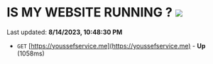 # IS MY WEBSITE RUNNING ? [![](https://img.shields.io/static/v1?label=Sponsor&message=%E2%9D%A4&logo=GitHub&color=%23fe8e86)](https://github.com/sponsors/<username>)

Last updated: **8/14/2023, 10:48:30 PM**

- `GET` [https://youssefservice.me](https://youssefservice.me) - **Up** (1058ms)
